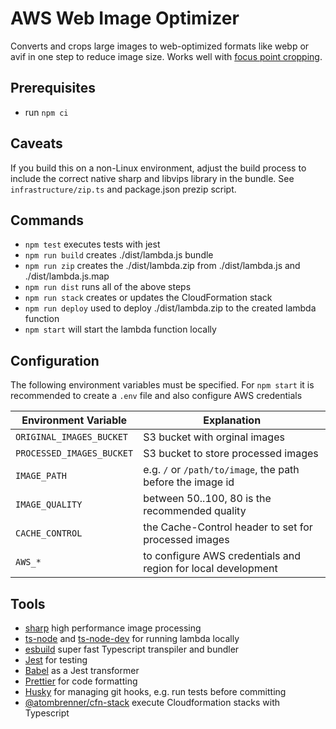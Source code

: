 # AWS Web Image Optimizer

Converts and crops large images to web-optimized formats like webp or avif in one step to reduce image size.
Works well with [focus point cropping](https://github.com/atombrenner/focus-crop-react).

## Prerequisites

- run `npm ci`

## Caveats

If you build this on a non-Linux environment, adjust the build process to include
the correct native sharp and libvips library in the bundle. See `infrastructure/zip.ts`
and package.json prezip script.

## Commands

- `npm test` executes tests with jest
- `npm run build` creates ./dist/lambda.js bundle
- `npm run zip` creates the ./dist/lambda.zip from ./dist/lambda.js and ./dist/lambda.js.map
- `npm run dist` runs all of the above steps
- `npm run stack` creates or updates the CloudFormation stack
- `npm run deploy` used to deploy ./dist/lambda.zip to the created lambda function
- `npm start` will start the lambda function locally

## Configuration

The following environment variables must be specified. For `npm start` it is recommended
to create a `.env` file and also configure AWS credentials

| Environment Variable      | Explanation                                                   |
| ------------------------- | ------------------------------------------------------------- |
| `ORIGINAL_IMAGES_BUCKET`  | S3 bucket with orginal images                                 |
| `PROCESSED_IMAGES_BUCKET` | S3 bucket to store processed images                           |
| `IMAGE_PATH`              | e.g. `/` or `/path/to/image`, the path before the image id    |
| `IMAGE_QUALITY`           | between 50..100, 80 is the recommended quality                |
| `CACHE_CONTROL`           | the Cache-Control header to set for processed images          |
| `AWS_*`                   | to configure AWS credentials and region for local development |

## Tools

- [sharp](https://github.com/lovell/sharp) high performance image processing
- [ts-node](https://github.com/TypeStrong/ts-node) and [ts-node-dev](https://github.com/wclr/ts-node-dev) for running lambda locally
- [esbuild](https://esbuild.github.io/) super fast Typescript transpiler and bundler
- [Jest](https://jestjs.io/) for testing
- [Babel](https://babeljs.io/) as a Jest transformer
- [Prettier](https://prettier.io/) for code formatting
- [Husky](https://github.com/typicode/husky) for managing git hooks, e.g. run tests before committing
- [@atombrenner/cfn-stack](https://github.com/atombrenner/cfn-stack) execute Cloudformation stacks with Typescript

